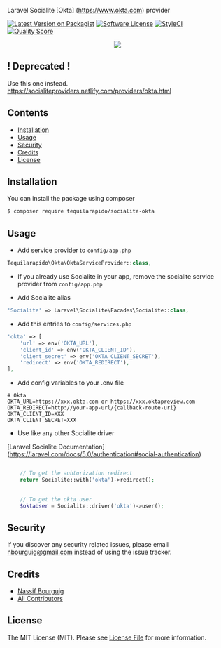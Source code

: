 Laravel Socialite [Okta] (https://www.okta.com) provider 

[![Latest Version on Packagist](https://img.shields.io/packagist/v/tequilarapido/socialite-okta.svg?style=flat-square)](https://packagist.org/packages/tequilarapido/socialite-okta)
[![Software License](https://img.shields.io/badge/license-MIT-brightgreen.svg?style=flat-square)](LICENSE.md)
[![StyleCI](https://styleci.io/repos/76052550/shield)](https://styleci.io/repos/76052550)
[![Quality Score](https://img.shields.io/scrutinizer/g/tequilarapido/socialite-okta.svg?style=flat-square)](https://scrutinizer-ci.com/g/tequilarapido/socialite-okta)

<p align="center">
    <img src="docs/illustration.jpg" />
</p>

## ! Deprecated !
Use this one instead. https://socialiteproviders.netlify.com/providers/okta.html

## Contents

- [Installation](#installation)
- [Usage](#usage)
- [Security](#security)
- [Credits](#credits)
- [License](#license)


## Installation

You can install the package using composer

``` bash
$ composer require tequilarapido/socialite-okta
```

## Usage

* Add service provider to `config/app.php`
``` php
Tequilarapido\Okta\OktaServiceProvider::class,
```

* If you already use Socialite in your app, remove the socialite service provider from `config/app.php`

* Add Socialite alias 
``` php
'Socialite' => Laravel\Socialite\Facades\Socialite::class,
```

* Add this entries to `config/services.php`

``` php
'okta' => [
    'url' => env('OKTA_URL'),
    'client_id' => env('OKTA_CLIENT_ID'),
    'client_secret' => env('OKTA_CLIENT_SECRET'),
    'redirect' => env('OKTA_REDIRECT'),
],
``` 
   
* Add config variables to your .env file 
```
# Okta
OKTA_URL=https://xxx.okta.com or https://xxx.oktapreview.com  
OKTA_REDIRECT=http://your-app-url/{callback-route-uri}
OKTA_CLIENT_ID=XXX
OKTA_CLIENT_SECRET=XXX
```   

* Use like any other Socialite driver 

[Laravel Socialite Documentation] (https://laravel.com/docs/5.0/authentication#social-authentication)

   
``` php

    // To get the auhtorization redirect
    return Socialite::with('okta')->redirect();
   
   
    // To get the okta user
    $oktaUser = Socialite::driver('okta')->user();
```   
   
## Security

If you discover any security related issues, please email nbourguig@gmail.com instead of using the issue tracker.

## Credits

- [Nassif Bourguig](https://github.com/nbourguig)
- [All Contributors](../../contributors)

## License

The MIT License (MIT). Please see [License File](LICENSE.md) for more information.






